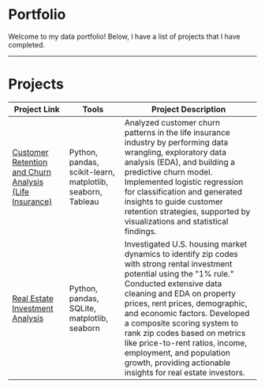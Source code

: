 # Portfolio

Welcome to my data portfolio! Below, I have a list of projects that I have completed.

---

# Projects

| Project Link                                                                                                                                                                 | Tools                                                      | Project Description                                                                                                                                                                                                                                                                                                                                                                                                                               |
| ---------------------------------------------------------------------------------------------------------------------------------------------------------------------------- | ---------------------------------------------------------- | ------------------------------------------------------------------------------------------------------------------------------------------------------------------------------------------------------------------------------------------------------------------------------------------------------------------------------------------------------------------------------------------------------------------------------------------------- |
| [Customer Retention and Churn Analysis (Life Insurance)](https://github.com/mikayla-bryant/insurance-churn-analysis/blob/main/Insurance%20Customer%20Churn%20Analysis.ipynb) | Python, pandas, scikit-learn, matplotlib, seaborn, Tableau | Analyzed customer churn patterns in the life insurance industry by performing data wrangling, exploratory data analysis (EDA), and building a predictive churn model. Implemented logistic regression for classification and generated insights to guide customer retention strategies, supported by visualizations and statistical findings.                                                                                                     |
| [Real Estate Investment Analysis](https://github.com/mikayla-bryant/real-estate-investment-analysis/blob/main/real_estate_1_percent_rule_analysis.ipynb)                     | Python, pandas, SQLite, matplotlib, seaborn                | Investigated U.S. housing market dynamics to identify zip codes with strong rental investment potential using the "1% rule." Conducted extensive data cleaning and EDA on property prices, rent prices, demographic, and economic factors. Developed a composite scoring system to rank zip codes based on metrics like price-to-rent ratios, income, employment, and population growth, providing actionable insights for real estate investors. |
